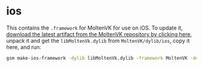 # ios
This contains the `.framework` for MoltenVK for use on iOS. To update it, [download the latest artifact from the MoltenVK repository by clicking here](https://github.com/KhronosGroup/MoltenVK/releases/latest/download/MoltenVK-ios.tar), unpack it and get the `libMoltenVk.dylib` from `MoltenVK/dylib/ios`, copy it here, and run:

```sh
gsm make-ios-framework -dylib libMoltenVk.dylib -framework MoltenVK -developer rcoreilly@me.com -organization goki
```
